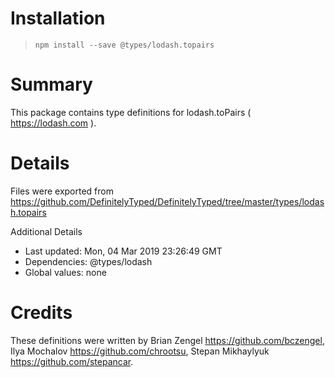 # Installation
> `npm install --save @types/lodash.topairs`

# Summary
This package contains type definitions for lodash.toPairs ( https://lodash.com ).

# Details
Files were exported from https://github.com/DefinitelyTyped/DefinitelyTyped/tree/master/types/lodash.topairs

Additional Details
 * Last updated: Mon, 04 Mar 2019 23:26:49 GMT
 * Dependencies: @types/lodash
 * Global values: none

# Credits
These definitions were written by Brian Zengel <https://github.com/bczengel>, Ilya Mochalov <https://github.com/chrootsu>, Stepan Mikhaylyuk <https://github.com/stepancar>.
